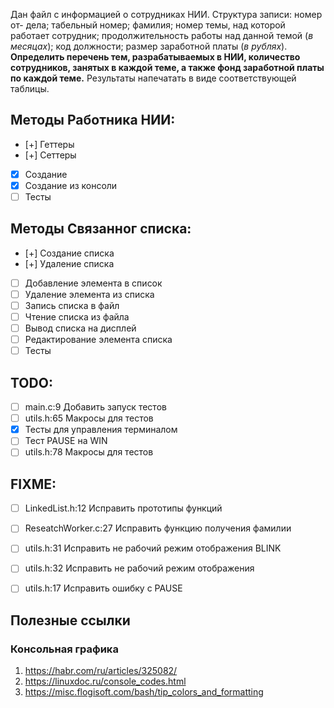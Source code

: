 Дан файл с информацией о сотрудниках НИИ. Структура записи: номер от-
дела; табельный номер; фамилия; номер темы, над которой работает сотрудник;
продолжительность работы над данной темой (*в месяцах*); код должности; размер
заработной платы (*в рублях*). **Определить перечень тем, разрабатываемых в НИИ,
количество сотрудников, занятых в каждой теме, а также фонд заработной платы
по каждой теме.** Результаты напечатать в виде соответствующей таблицы.

## Методы Работника НИИ:
- [+] Геттеры 
- [+] Сеттеры  
- [x] Создание
- [x] Создание из консоли
- [ ] Тесты

## Методы Связанног списка: 
- [+] Создание списка
- [+] Удаление списка
- [ ] Добавление элемента в список
- [ ] Удаление элемента из списка
- [ ] Запись списка в файл
- [ ] Чтение списка из файла
- [ ] Вывод списка на дисплей
- [ ] Редактирование элемента списка
- [ ] Тесты 

## TODO:
- [ ] main.c:9 Добавить запуск тестов
- [ ] utils.h:65 Макросы для тестов
- [x] Тесты для управления терминалом
- [ ] Тест PAUSE на WIN
- [ ] utils.h:78 Макросы для тестов

## FIXME:
- [ ] LinkedList.h:12 Исправить прототипы функций
- [ ] ReseatchWorker.c:27 Исправить функцию получения фамилии
- [ ] utils.h:31 Исправить не рабочий режим отображения BLINK
- [ ] utils.h:32 Исправить не рабочий режим отображения 
- [ ] utils.h:17 Исправить ошибку с PAUSE


## Полезные ссылки
### Консольная графика
1. https://habr.com/ru/articles/325082/
2. https://linuxdoc.ru/console_codes.html
3. https://misc.flogisoft.com/bash/tip_colors_and_formatting